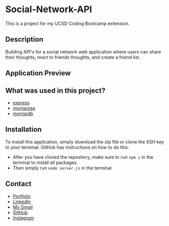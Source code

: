 # Social-Network-API

This is a project for my UCSD Coding Bootcamp extension. 

## Description

Building API's for a social network web application where users can share their thoughts, react to friends thoughts, and create a friend list. 

## Application Preview

## What was used in this project?

- [express](https://www.npmjs.com/package/express)
- [mongoose](https://www.npmjs.com/package/mongoose)
- [mongodb](https://www.npmjs.com/package/mongodb)

## Installation

To install this application, simply download the zip file or clone the SSH key to your terminal. GitHub has instructions on how to do this. 

- After you have cloned the repository, make sure to run `npm i` in the terminal to install all packages.
- Then simply run `node server.js` in the terminal.

## Contact

- [Portfolio](https://latommyla.github.io/TL-Portfolio/)
- [LinkedIn](https://www.linkedin.com/in/tommymla/)
- [My Gmail](mailto:tommyl.dmd@gmail.com)
- [GitHub](https://github.com/latommyla)
- [Instagram](https://instagram.com/latommyla)